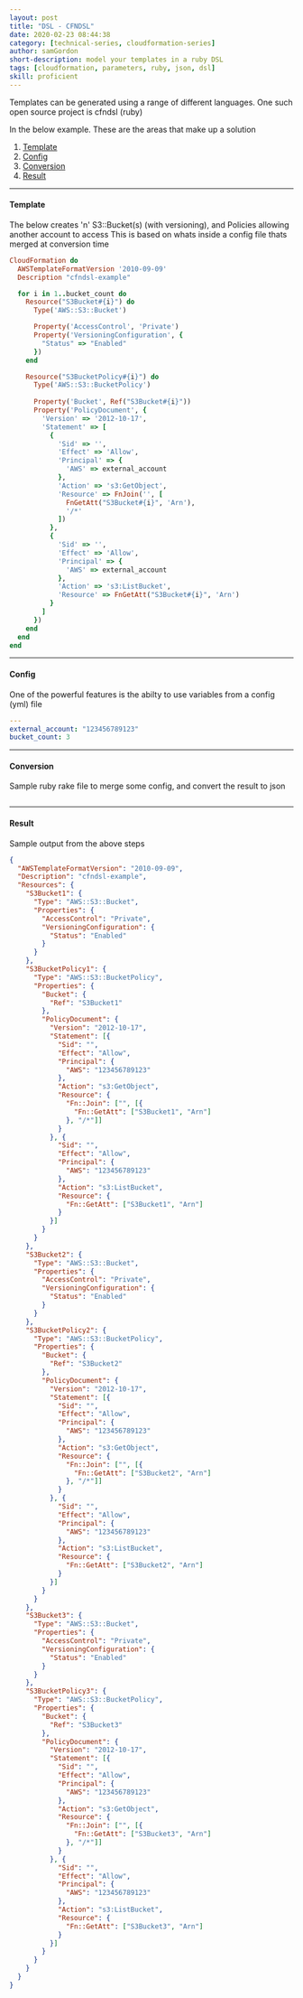 ```yaml
---
layout: post
title: "DSL - CFNDSL"
date: 2020-02-23 08:44:38
category: [technical-series, cloudformation-series]
author: samGordon
short-description: model your templates in a ruby DSL
tags: [cloudformation, parameters, ruby, json, dsl]
skill: proficient
---
```


Templates can be generated using a range of different languages. One such open source project is cfndsl (ruby)

In the below example. These are the areas that make up a solution

1. [Template](#template)
2. [Config](#config)
3. [Conversion](#conversion)
4. [Result](#result)

---

<a name = "template"></a>
#### Template

The below creates 'n' S3::Bucket(s) (with versioning), and Policies allowing another account to access
This is based on whats inside a config file thats merged at conversion time

```ruby
CloudFormation do
  AWSTemplateFormatVersion '2010-09-09'
  Description "cfndsl-example"

  for i in 1..bucket_count do
    Resource("S3Bucket#{i}") do
      Type('AWS::S3::Bucket')

      Property('AccessControl', 'Private')
      Property('VersioningConfiguration', {
        "Status" => "Enabled"
      })
    end

    Resource("S3BucketPolicy#{i}") do
      Type('AWS::S3::BucketPolicy')
    
      Property('Bucket', Ref("S3Bucket#{i}"))
      Property('PolicyDocument', {
        'Version' => '2012-10-17',
        'Statement' => [
          {
            'Sid' => '',
            'Effect' => 'Allow',
            'Principal' => {
              'AWS' => external_account
            },
            'Action' => 's3:GetObject',
            'Resource' => FnJoin('', [
              FnGetAtt("S3Bucket#{i}", 'Arn'),
              '/*'
            ])
          },
          {
            'Sid' => '',
            'Effect' => 'Allow',
            'Principal' => {
              'AWS' => external_account
            },
            'Action' => 's3:ListBucket',
            'Resource' => FnGetAtt("S3Bucket#{i}", 'Arn')
          }
        ]
      })
    end
  end
end
```

---

<a name = "config"></a>
#### Config

One of the powerful features is the abilty to use variables from a config (yml) file

```yml
---
external_account: "123456789123"
bucket_count: 3
```

---

<a name = "conversion"></a>
#### Conversion

Sample ruby rake file to merge some config, and convert the result to json

```ruby

```

---

<a name = "result"></a>
#### Result

Sample output from the above steps

```json
{
  "AWSTemplateFormatVersion": "2010-09-09",
  "Description": "cfndsl-example",
  "Resources": {
    "S3Bucket1": {
      "Type": "AWS::S3::Bucket",
      "Properties": {
        "AccessControl": "Private",
        "VersioningConfiguration": {
          "Status": "Enabled"
        }
      }
    },
    "S3BucketPolicy1": {
      "Type": "AWS::S3::BucketPolicy",
      "Properties": {
        "Bucket": {
          "Ref": "S3Bucket1"
        },
        "PolicyDocument": {
          "Version": "2012-10-17",
          "Statement": [{
            "Sid": "",
            "Effect": "Allow",
            "Principal": {
              "AWS": "123456789123"
            },
            "Action": "s3:GetObject",
            "Resource": {
              "Fn::Join": ["", [{
                "Fn::GetAtt": ["S3Bucket1", "Arn"]
              }, "/*"]]
            }
          }, {
            "Sid": "",
            "Effect": "Allow",
            "Principal": {
              "AWS": "123456789123"
            },
            "Action": "s3:ListBucket",
            "Resource": {
              "Fn::GetAtt": ["S3Bucket1", "Arn"]
            }
          }]
        }
      }
    },
    "S3Bucket2": {
      "Type": "AWS::S3::Bucket",
      "Properties": {
        "AccessControl": "Private",
        "VersioningConfiguration": {
          "Status": "Enabled"
        }
      }
    },
    "S3BucketPolicy2": {
      "Type": "AWS::S3::BucketPolicy",
      "Properties": {
        "Bucket": {
          "Ref": "S3Bucket2"
        },
        "PolicyDocument": {
          "Version": "2012-10-17",
          "Statement": [{
            "Sid": "",
            "Effect": "Allow",
            "Principal": {
              "AWS": "123456789123"
            },
            "Action": "s3:GetObject",
            "Resource": {
              "Fn::Join": ["", [{
                "Fn::GetAtt": ["S3Bucket2", "Arn"]
              }, "/*"]]
            }
          }, {
            "Sid": "",
            "Effect": "Allow",
            "Principal": {
              "AWS": "123456789123"
            },
            "Action": "s3:ListBucket",
            "Resource": {
              "Fn::GetAtt": ["S3Bucket2", "Arn"]
            }
          }]
        }
      }
    },
    "S3Bucket3": {
      "Type": "AWS::S3::Bucket",
      "Properties": {
        "AccessControl": "Private",
        "VersioningConfiguration": {
          "Status": "Enabled"
        }
      }
    },
    "S3BucketPolicy3": {
      "Type": "AWS::S3::BucketPolicy",
      "Properties": {
        "Bucket": {
          "Ref": "S3Bucket3"
        },
        "PolicyDocument": {
          "Version": "2012-10-17",
          "Statement": [{
            "Sid": "",
            "Effect": "Allow",
            "Principal": {
              "AWS": "123456789123"
            },
            "Action": "s3:GetObject",
            "Resource": {
              "Fn::Join": ["", [{
                "Fn::GetAtt": ["S3Bucket3", "Arn"]
              }, "/*"]]
            }
          }, {
            "Sid": "",
            "Effect": "Allow",
            "Principal": {
              "AWS": "123456789123"
            },
            "Action": "s3:ListBucket",
            "Resource": {
              "Fn::GetAtt": ["S3Bucket3", "Arn"]
            }
          }]
        }
      }
    }
  }
}
```
